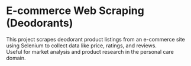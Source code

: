 # E-commerce Web Scraping (Deodorants)

This project scrapes deodorant product listings from an e-commerce site using Selenium to collect data like price, ratings, and reviews.  
Useful for market analysis and product research in the personal care domain.
